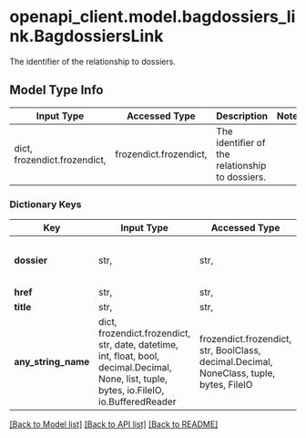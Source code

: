 # openapi_client.model.bagdossiers_link.BagdossiersLink

The identifier of the relationship to dossiers.

## Model Type Info
Input Type | Accessed Type | Description | Notes
------------ | ------------- | ------------- | -------------
dict, frozendict.frozendict,  | frozendict.frozendict,  | The identifier of the relationship to dossiers. | 

### Dictionary Keys
Key | Input Type | Accessed Type | Description | Notes
------------ | ------------- | ------------- | ------------- | -------------
**dossier** | str,  | str,  | Verwijzing vanuit de overige objectklassen. | 
**href** | str,  | str,  |  | 
**title** | str,  | str,  |  | 
**any_string_name** | dict, frozendict.frozendict, str, date, datetime, int, float, bool, decimal.Decimal, None, list, tuple, bytes, io.FileIO, io.BufferedReader | frozendict.frozendict, str, BoolClass, decimal.Decimal, NoneClass, tuple, bytes, FileIO | any string name can be used but the value must be the correct type | [optional]

[[Back to Model list]](../../README.md#documentation-for-models) [[Back to API list]](../../README.md#documentation-for-api-endpoints) [[Back to README]](../../README.md)


